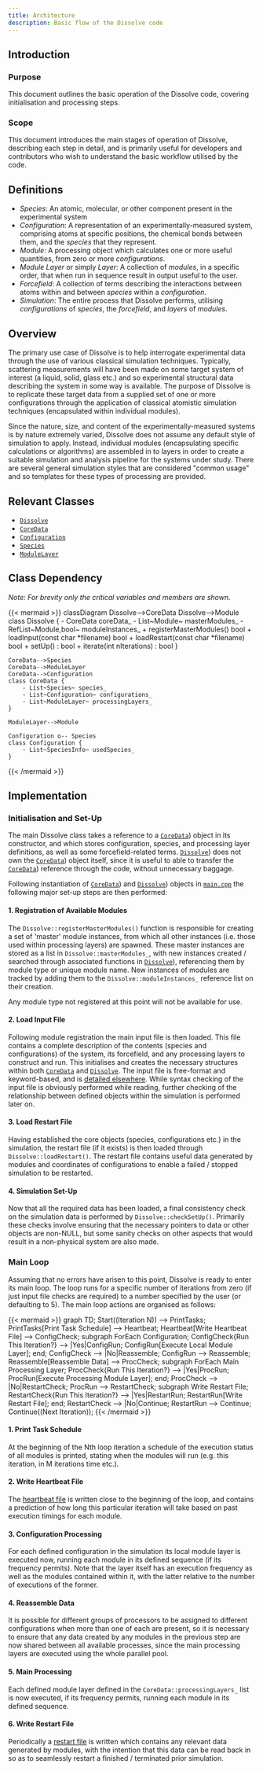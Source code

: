 ```yaml
---
title: Architecture
description: Basic flow of the Dissolve code
---
```


## Introduction

### Purpose
This document outlines the basic operation of the Dissolve code, covering initialisation and processing steps.

### Scope
This document introduces the main stages of operation of Dissolve, describing each step in detail, and is primarily useful for developers and contributors who wish to understand the basic workflow utilised by the code.

## Definitions

- _Species_: An atomic, molecular, or other component present in the experimental system
- _Configuration_: A representation of an experimentally-measured system, comprising atoms at specific positions, the chemical bonds between them, and the _species_ that they represent. 
- _Module_: A processing object which calculates one or more useful quantities, from zero or more _configurations_.
- _Module Layer_ or simply _Layer_: A collection of _modules_, in a specific order, that when run in sequence result in output useful to the user.
- _Forcefield_: A collection of terms describing the interactions between atoms within and between _species_ within a _configuration_.
- _Simulation_: The entire process that Dissolve performs, utilising _configurations_ of _species_, the _forcefield_, and _layers_ of _modules_.

## Overview

The primary use case of Dissolve is to help interrogate experimental data through the use of various classical simulation techniques. Typically, scattering measurements will have been made on some target system of interest (a liquid, solid, glass etc.) and so experimental structural data describing the system in some way is available. The purpose of Dissolve is to replicate these target data from a supplied set of one or more configurations through the application of classical atomistic simulation techniques (encapsulated within individual modules).

Since the nature, size, and content of the experimentally-measured systems is by nature extremely varied, Dissolve does not assume any default style of simulation to apply. Instead, individual modules (encapsulating specific calculations or algorithms) are assembled in to layers in order to create a suitable simulation and analysis pipeline for the systems under study. There are several general simulation styles that are considered "common usage" and so templates for these types of processing are provided.

## Relevant Classes

- [`Dissolve`](https://github.com/projectdissolve/dissolve/tree/develop/src/main/dissolve.h)
- [`CoreData`](https://github.com/projectdissolve/dissolve/tree/develop/src/classes/coredata.h)
- [`Configuration`](https://github.com/projectdissolve/dissolve/tree/develop/src/classes/configuration.h)
- [`Species`](https://github.com/projectdissolve/dissolve/tree/develop/src/classes/species.h)
- [`ModuleLayer`](https://github.com/projectdissolve/dissolve/tree/develop/src/module/layer.h)

## Class Dependency

_Note: For brevity only the critical variables and members are shown._

{{< mermaid >}}
classDiagram
    Dissolve-->CoreData
    Dissolve-->Module
    class Dissolve {
        - CoreData coreData_
        - List~Module~ masterModules_
        - RefList~Module,bool~ moduleInstances_
        + registerMasterModules() bool
        + loadInput(const char *filename) bool
        + loadRestart(const char *filename) bool
        + setUp() : bool
        + iterate(int nIterations) : bool
    }

    CoreData-->Species
    CoreData-->ModuleLayer
    CoreData-->Configuration
    class CoreData {
        - List~Species~ species_
        - List~Configuration~ configurations_
        - List~ModuleLayer~ processingLayers_
    }

    ModuleLayer-->Module

    Configuration o-- Species
    class Configuration {
        - List~SpeciesInfo~ usedSpecies_
    }
{{< /mermaid >}}

## Implementation

### Initialisation and Set-Up

The main Dissolve class takes a reference to a [`CoreData`](https://github.com/projectdissolve/dissolve/tree/develop/src/classes/coredata.h)) object in its constructor, and which stores configuration, species, and processing layer definitions, as well as some forcefield-related terms. [`Dissolve`](https://github.com/projectdissolve/dissolve/tree/develop/src/main/dissolve.h)) does not own the [`CoreData`](https://github.com/projectdissolve/dissolve/tree/develop/src/classes/coredata.h)) object itself, since it is useful to able to transfer the [`CoreData`](https://github.com/projectdissolve/dissolve/tree/develop/src/classes/coredata.h)) reference through the code, without unnecessary baggage.

Following instantiation of [`CoreData`](https://github.com/projectdissolve/dissolve/tree/develop/src/classes/coredata.h)) and [`Dissolve`](https://github.com/projectdissolve/dissolve/tree/develop/src/main/dissolve.h)) objects in [`main.cpp`](https://github.com/projectdissolve/dissolve/tree/develop/src/main.cpp) the following major set-up steps are then performed:

#### 1. Registration of Available Modules

The `Dissolve::registerMasterModules()` function is responsible for creating a set of 'master' module instances, from which all other instances (i.e. those used within processing layers) are spawned. These master instances are stored as a list in `Dissolve::masterModules_`, with new instances created / searched through associated functions in [`Dissolve`](https://github.com/projectdissolve/dissolve/tree/develop/src/main/dissolve.h)), referencing them by module type or unique module name. New instances of modules are tracked by adding them to the `Dissolve::moduleInstances_` reference list on their creation.

Any module type not registered at this point will not be available for use.

#### 2. Load Input File 

Following module registration the main input file is then loaded. This file contains a complete description of the contents (species and configurations) of the system, its forcefield, and any processing layers to construct and run. This initialises and creates the necessary structures within both [`CoreData`](https://github.com/projectdissolve/dissolve/tree/develop/src/classes/coredata.h) and [`Dissolve`](https://github.com/projectdissolve/dissolve/tree/develop/src/main/dissolve.h). The input file is free-format and keyword-based, and is [detailed elsewhere](../../userguide/inputfile/). While syntax checking of the input file is obviously performed while reading, further checking of the relationship between defined objects within the simulation is performed later on.

#### 3. Load Restart File

Having established the core objects (species, configurations etc.) in the simulation, the restart file (if it exists) is then loaded through `Dissolve::loadRestart()`. The restart file contains useful data generated by modules and coordinates of configurations to enable a failed / stopped simulation to be restarted.

#### 4. Simulation Set-Up

Now that all the required data has been loaded, a final consistency check on the simulation data is performed by `Dissolve::checkSetUp()`. Primarily these checks involve ensuring that the necessary pointers to data or other objects are non-NULL, but some sanity checks on other aspects that would result in a non-physical system are also made.

### Main Loop

Assuming that no errors have arisen to this point, Dissolve is ready to enter its main loop. The loop runs for a specific number of iterations from zero (if just input file checks are required) to a number specified by the user (or defaulting to 5). The main loop actions are organised as follows:

{{< mermaid >}}
graph TD;
  Start((Iteration N)) --> PrintTasks;
  PrintTasks[Print Task Schedule] --> Heartbeat;
  Heartbeat[Write Heartbeat File] --> ConfigCheck;
  subgraph  ForEach Configuration;
    ConfigCheck{Run This Iteration?} --> |Yes|ConfigRun; 
    ConfigRun[Execute Local Module Layer];
  end;
  ConfigCheck --> |No|Reassemble;
  ConfigRun --> Reassemble;
  Reassemble[Reassemble Data] --> ProcCheck;
  subgraph  ForEach Main Processing Layer;
    ProcCheck{Run This Iteration?} --> |Yes|ProcRun;
    ProcRun[Execute Processing Module Layer];
  end;
  ProcCheck --> |No|RestartCheck;
  ProcRun --> RestartCheck;
  subgraph  Write Restart File;
    RestartCheck{Run This Iteration?} --> |Yes|RestartRun;
    RestartRun[Write Restart File];
  end;
  RestartCheck --> |No|Continue;
  RestartRun --> Continue;
  Continue((Next Iteration));
{{< /mermaid >}}

#### 1. Print Task Schedule

At the beginning of the Nth loop iteration a schedule of the execution status of all modules is printed, stating when the modules will run (e.g. this iteration, in M iterations time etc.).

#### 2. Write Heartbeat File

The [heartbeat file](../io/heartbeat.md) is written close to the beginning of the loop, and contains a prediction of how long this particular iteration will take based on past execution timings for each module.

#### 3. Configuration Processing

For each defined configuration in the simulation its local module layer is executed now, running each module in its defined sequence (if its frequency permits). Note that the layer itself has an execution frequency as well as the modules contained within it, with the latter relative to the number of executions of the former.

#### 4. Reassemble Data

It is possible for different groups of processors to be assigned to different configurations when more than one of each are present, so it is necessary to ensure that any data created by any modules in the previous step are now shared between all available processes, since the main processing layers are executed using the whole parallel pool.

#### 5. Main Processing

Each defined module layer defined in the `CoreData::processingLayers_` list is now executed, if its frequency permits, running each module in its defined sequence.

#### 6. Write Restart File

Periodically a [restart file](/docs/userguide/outputfiles/restart) is written which contains any relevant data generated by modules, with the intention that this data can be read back in so as to seamlessly restart a finished / terminated prior simulation.

